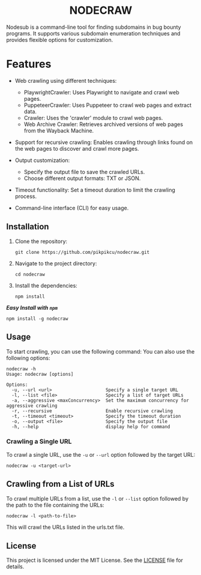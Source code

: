 <h1 align="center">
  NODECRAW
  <br>
</h1>

Nodesub is a command-line tool for finding subdomains in bug bounty programs. It supports various subdomain enumeration techniques and provides flexible options for customization.

# Features

- Web crawling using different techniques:
  - PlaywrightCrawler: Uses Playwright to navigate and crawl web pages.
  - PuppeteerCrawler: Uses Puppeteer to crawl web pages and extract data.
  - Crawler: Uses the 'crawler' module to crawl web pages.
  - Web Archive Crawler: Retrieves archived versions of web pages from the Wayback Machine.

- Support for recursive crawling: Enables crawling through links found on the web pages to discover and crawl more pages.

- Output customization:
  - Specify the output file to save the crawled URLs.
  - Choose different output formats: TXT or JSON.

- Timeout functionality: Set a timeout duration to limit the crawling process.

- Command-line interface (CLI) for easy usage.

## Installation

1. Clone the repository:

   ```shell
   git clone https://github.com/pikpikcu/nodecraw.git
   ```
2. Navigate to the project directory:

    ```
    cd nodecraw
    ```
3. Install the dependencies:
    ```
    npm install
    ```
***Easy Install with `npm`***
```
npm install -g nodecraw
```
## Usage
To start crawling, you can use the following command:
You can also use the following options:
```
nodecraw -h
Usage: nodecraw [options]

Options:
  -u, --url <url>                    Specify a single target URL
  -l, --list <file>                  Specify a list of target URLs
  -a, --aggressive <maxConcurrency>  Set the maximum concurrency for aggressive crawling
  -r, --recursive                    Enable recursive crawling
  -t, --timeout <timeout>            Specify the timeout duration
  -o, --output <file>                Specify the output file
  -h, --help                         display help for command
```
### Crawling a Single URL
To crawl a single URL, use the `-u` or `--url` option followed by the target URL:

    
    nodecraw -u <target-url>
    
    
## Crawling from a List of URLs
To crawl multiple URLs from a list, use the `-l` or `--list` option followed by the path to the file containing the URLs:

    
    nodecraw -l <path-to-file>
    
    
This will crawl the URLs listed in the urls.txt file.

## License

This project is licensed under the MIT License. See the [LICENSE](LICENSE) file for details.
